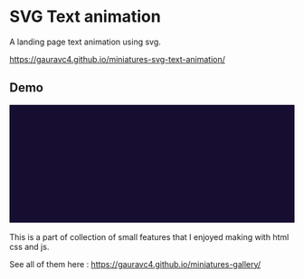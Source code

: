 # SVG Text animation
A landing page text animation using svg.


https://gauravc4.github.io/miniatures-svg-text-animation/

## Demo
![SVG Text Animation Demo](./demo/demo.gif)


This is a part of collection of small features that I enjoyed making with html css and js.

See all of them here : https://gauravc4.github.io/miniatures-gallery/
